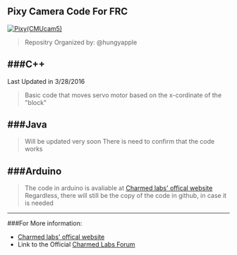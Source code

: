 ## Pixy Camera Code For FRC

[![Pixy(CMUcam5)](http://charmedlabs.com/default/wp-content/uploads/2013/08/Image-301.jpg)](https://youtu.be/J8sl3nMlYxM)
>Repositry Organized by: @hungyapple

###C++
---
Last Updated in 3/28/2016
>Basic code that moves servo motor based on the x-cordinate of the "block"

###Java
---
>Will be updated very soon
>There is need to confirm that the code works

###Arduino
---
>The code in arduino is avaliable at [Charmed labs' offical website](http://charmedlabs.com/default/pixy-cmucam5/)
>Regardless, there will still be the copy of the code in github, in case it is needed
---
###For More information:

- [Charmed labs' offical website](http://charmedlabs.com/default/pixy-cmucam5/)
- Link to the Official [Charmed Labs Forum](http://cmucam.org/projects/cmucam5/wiki)
